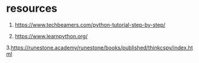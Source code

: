 # resources

1. https://www.techbeamers.com/python-tutorial-step-by-step/

2. https://www.learnpython.org/

3.https://runestone.academy/runestone/books/published/thinkcspy/index.html
